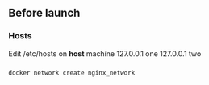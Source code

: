 ## Before launch

### Hosts
Edit /etc/hosts on **host** machine
127.0.0.1 one
127.0.0.1 two

###

```bash
docker network create nginx_network
```